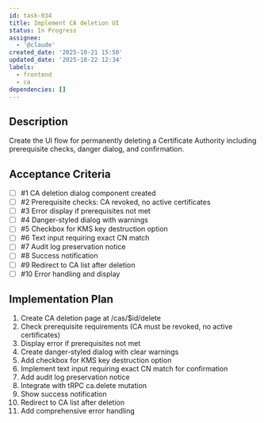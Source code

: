 ```yaml
---
id: task-034
title: Implement CA deletion UI
status: In Progress
assignee:
  - '@claude'
created_date: '2025-10-21 15:50'
updated_date: '2025-10-22 12:34'
labels:
  - frontend
  - ca
dependencies: []
---
```


## Description

<!-- SECTION:DESCRIPTION:BEGIN -->
Create the UI flow for permanently deleting a Certificate Authority including prerequisite checks, danger dialog, and confirmation.
<!-- SECTION:DESCRIPTION:END -->

## Acceptance Criteria
<!-- AC:BEGIN -->
- [ ] #1 CA deletion dialog component created
- [ ] #2 Prerequisite checks: CA revoked, no active certificates
- [ ] #3 Error display if prerequisites not met
- [ ] #4 Danger-styled dialog with warnings
- [ ] #5 Checkbox for KMS key destruction option
- [ ] #6 Text input requiring exact CN match
- [ ] #7 Audit log preservation notice
- [ ] #8 Success notification
- [ ] #9 Redirect to CA list after deletion
- [ ] #10 Error handling and display
<!-- AC:END -->

## Implementation Plan

<!-- SECTION:PLAN:BEGIN -->
1. Create CA deletion page at /cas/$id/delete
2. Check prerequisite requirements (CA must be revoked, no active certificates)
3. Display error if prerequisites not met
4. Create danger-styled dialog with clear warnings
5. Add checkbox for KMS key destruction option
6. Implement text input requiring exact CN match for confirmation
7. Add audit log preservation notice
8. Integrate with tRPC ca.delete mutation
9. Show success notification
10. Redirect to CA list after deletion
11. Add comprehensive error handling
<!-- SECTION:PLAN:END -->
